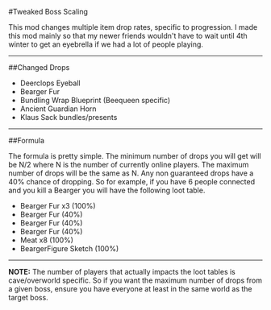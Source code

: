 #Tweaked Boss Scaling

This mod changes multiple item drop rates, specific to progression. I made this mod mainly so that my newer friends wouldn't have to wait until 4th winter to get an eyebrella if we had a lot of people playing. 

___

##Changed Drops


  * Deerclops Eyeball
  * Bearger Fur
  * Bundling Wrap Blueprint (Beequeen specific)
  * Ancient Guardian Horn
  * Klaus Sack bundles/presents

___

##Formula

The formula is pretty simple. The minimum number of drops you will get will be N/2 where N is the number of currently online players. The maximum number of drops will be the same as N. Any non guaranteed drops have a 40% chance of dropping. So for example, if you have 6 people connected and you kill a Bearger you will have the following loot table.


  * Bearger Fur x3 (100%)
  * Bearger Fur (40%)
  * Bearger Fur (40%)
  * Bearger Fur (40%)
  * Meat x8 (100%)
  * BeargerFigure Sketch (100%)


___

**NOTE:** The number of players that actually impacts the loot tables is cave/overworld specific. So if you want the maximum number of drops from a given boss, ensure you have everyone at least in the same world as the target boss.
